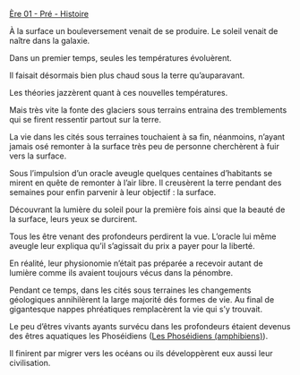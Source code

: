 [Ère 01 - Pré - Histoire](app://obsidian.md/%C3%88re%20%2001%20-%20Pr%C3%A9%20-%20Histoire)

À la surface un bouleversement venait de se produire. Le soleil venait de naître dans la galaxie.

  

Dans un premier temps, seules les températures évoluèrent.

Il faisait désormais bien plus chaud sous la terre qu’auparavant.

  

Les théories jazzèrent quant à ces nouvelles températures.

Mais très vite la fonte des glaciers sous terrains entraina des tremblements qui se firent ressentir partout sur la terre.

  

La vie dans les cités sous terraines touchaient à sa fin, néanmoins, n’ayant jamais osé remonter à la surface très peu de personne cherchèrent à fuir vers la surface.

  

Sous l’impulsion d’un oracle aveugle quelques centaines d’habitants se mirent en quête de remonter à l’air libre. Il creusèrent la terre pendant des semaines pour enfin parvenir à leur objectif : la surface.

  

Découvrant la lumière du soleil pour la première fois ainsi que la beauté de la surface, leurs yeux se durcirent.

  

Tous les être venant des profondeurs perdirent la vue. L’oracle lui même aveugle leur expliqua qu’il s’agissait du prix a payer pour la liberté.

En réalité, leur physionomie n’était pas préparée a recevoir autant de lumière comme ils avaient toujours vécus dans la pénombre.

  

Pendant ce temps, dans les cités sous terraines les changements géologiques annihilèrent la large majorité dés formes de vie. Au final de gigantesque nappes phréatiques remplacèrent la vie qui s’y trouvait.

  

Le peu d’êtres vivants ayants survécu dans les profondeurs étaient devenus des êtres aquatiques les Phoséidiens ([Les Phoséidiens (amphibiens)](evernote:///view/53504706/s328/15c4045e-4e24-86fa-cdfe-2c3266a71541/8bba0ab8-0c7b-5e71-4c50-c932534bffd3/)).

  

Il finirent par migrer vers les océans ou ils développèrent eux aussi leur civilisation.